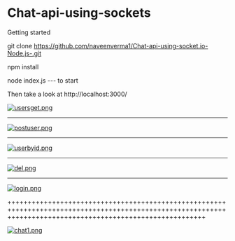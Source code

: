 # Chat-api-using-sockets

Getting started

git clone https://github.com/naveenverma1/Chat-api-using-socket.io-Node.js-.git

npm install


node index.js --- to start

Then take a look at http://localhost:3000/


[![usersget.png](https://i.postimg.cc/TYZ88sNg/usersget.png)](https://postimg.cc/ykXpcLH8)

________________________________________________________________________________________________________________________________________________________________


[![postuser.png](https://i.postimg.cc/pVkvhkGn/postuser.png)](https://postimg.cc/yWJt2hzV)


________________________________________________________________________________________________________________________________________________________________
[![userbyid.png](https://i.postimg.cc/v82jwK2X/userbyid.png)](https://postimg.cc/XXFxwsby)


________________________________________________________________________________________________________________________________________________________________
[![del.png](https://i.postimg.cc/gk6MF2Zk/del.png)](https://postimg.cc/RN41w9dj)

________________________________________________________________________________________________________________________________________________________________

[![login.png](https://i.postimg.cc/kGCW073D/login.png)](https://postimg.cc/5YPHvdtM)

+++++++++++++++++++++++++++++++++++++++++++++++++++++++++++++++++++++++++++++++++++++++++++++++++++++++++++++++++++++++++++++++++++++++++++++++++++++++++++++

[![chat1.png](https://i.postimg.cc/CLGwMSyS/chat1.png)](https://postimg.cc/SJxBD0Nv)
 
